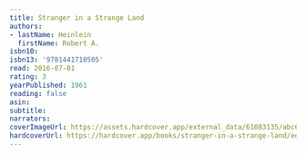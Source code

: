 ```yaml
---
title: Stranger in a Strange Land
authors:
- lastName: Heinlein
  firstName: Robert A.
isbn10:
isbn13: '9781441710505'
read: 2016-07-01
rating: 3
yearPublished: 1961
reading: false
asin:
subtitle:
narrators:
coverImageUrl: https://assets.hardcover.app/external_data/61083135/abc6d83d5067c3132436a01ad1a7345b4ec75e47.jpeg
hardcoverUrl: https://hardcover.app/books/stranger-in-a-strange-land/editions/31497010
---
```

